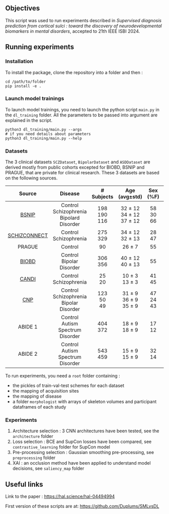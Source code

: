 ## Objectives

This script was used to run experiments described in _Supervised diagnosis prediction from cortical sulci : toward the discovery of neurodevelopmental biomarkers in mental disorders_, accepted to 21th IEEE ISBI 2024.

## Running experiments

### Installation
To install the package, clone the repository into a folder and then :
``` Shell
cd /path/to/folder
pip install -e .
```

### Launch model trainings

To launch model trainings, you need to launch the python script `main.py` in the `dl_training` folder.
All the parameters to be passed into argument are explained in the script.
``` Shell
python3 dl_training/main.py --args
# if you need details about parameters
python3 dl_training/main.py --help
```

### Datasets

The 3 clinical datasets `SCZDataset`, `BipolarDataset` and `ASDDataset` are derived mostly from public cohorts excepted for 
BIOBD, BSNIP and PRAGUE, that are private for clinical research. These 3 datasets are based on the following sources.

**Source**  | **Disease** | **# Subjects** | **Age (avg±std)** | **Sex (\%F)** | **# Sites**
| :---:| :---: | :---: | :---: | :---: | :---: |
[BSNIP](http://b-snip.org)  | Control<br>Schizophrenia<br>Bipolard Disorder | 198<br>190<br>116 | 32 ± 12<br>34 ± 12<br>37 ± 12 | 58<br>30<br>66 | 5
[SCHIZCONNECT](http://schizconnect.org)  | Control<br>Schizophrenia | 275<br>329 | 34 ± 12<br>32 ± 13 | 28<br>47 | 4
PRAGUE  | Control | 90 | 26 ± 7 | 55 | 1
[BIOBD](https://pubmed.ncbi.nlm.nih.gov/29981196/) | Control<br>Bipolar Disorder | 306<br>356 | 40 ± 12<br>40 ± 13 | 55 | 8
[CANDI](https://www.nitrc.org/projects/candi_share) | Control<br>Schizophrenia | 25<br>20 | 10 ± 3<br>13 ± 3 | 41<br>45 | 1
[CNP](https://www.ncbi.nlm.nih.gov/pmc/articles/PMC5664981/) | Control<br>Schizophrenia<br>Bipolar Disorder | 123<br>50<br>49 | 31 ± 9<br>36 ± 9<br>35 ± 9| 47<br>24<br>43 | 1 
ABIDE 1 | Control<br>Autism Spectrum Disorder | 404<br>372 | 18 ± 9<br>18 ± 9 | 17<br>12 | 16
ABIDE 2 | Control<br>Autism Spectrum Disorder | 543<br>459<br> | 15 ± 9<br>15 ± 9 | 32<br>14 | 19

To run experiments, you need a `root` folder containing :
- the pickles of train-val-test schemes for each dataset
- the mapping of acquisition sites
- the mapping of disease
- a folder `morphologist` with arrays of skeleton volumes and participant dataframes of each study

### Experiments

1. Architecture selection : 3 CNN architectures have been tested, see the `architecture` folder
2. Loss selection : BCE and SupCon losses have been compared, see `contrastive_learning` folder for SupCon model
3. Pre-processing selection : Gaussian smoothing pre-processing, see `preprocessing` folder
4. XAI : an occlusion method have been applied to understand model decisions, see `saliency_map` folder

## Useful links
Link to the paper : <https://hal.science/hal-04494994>

First version of these scripts are at: <https://github.com/Duplums/SMLvsDL>